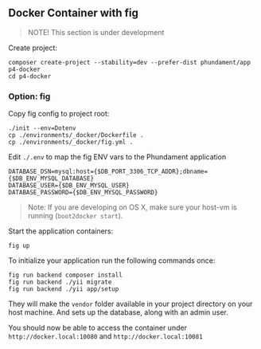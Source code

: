 Docker Container with fig
-------------------------

> NOTE! This section is under development

Create project:

    composer create-project --stability=dev --prefer-dist phundament/app p4-docker
    cd p4-docker

### Option: fig

Copy fig config to project root:

    ./init --env=Dotenv
    cp ./environments/_docker/Dockerfile .
    cp ./environments/_docker/fig.yml .

Edit `./.env` to map the fig ENV vars to the Phundament application

    DATABASE_DSN=mysql:host={$DB_PORT_3306_TCP_ADDR};dbname={$DB_ENV_MYSQL_DATABASE}
    DATABASE_USER={$DB_ENV_MYSQL_USER}
    DATABASE_PASSWORD={$DB_ENV_MYSQL_PASSWORD}

> Note: If you are developing on OS X, make sure your host-vm is running (`boot2docker start`).

Start the application containers:

    fig up

To initialize your application run the following commands once:

    fig run backend composer install
    fig run backend ./yii migrate
    fig run backend ./yii app/setup

They will make the `vendor` folder available in your project directory on your host machine.
And sets up the database, along with an admin user.

You should now be able to access the container under `http://docker.local:10080` and `http://docker.local:10081`
